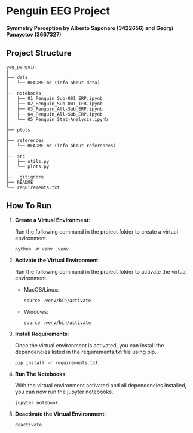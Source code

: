# Penguin EEG Project

#### Symmetry Perception by Alberto Saponaro (3422656) and Georgi Panayotov (3667327)


## Project Structure

```
eeg_penguin
│
├── data
│   └── README.md (info about data)
│
├── notebooks 
│   ├── 01_Penguin_Sub-001_ERP.ipynb
│   ├── 02_Penguin_Sub-001_TFR.ipynb
│   ├── 03_Penguin_All-Sub_ERP.ipynb
│   ├── 04_Penguin_All-Sub_ERP.ipynb
│   └── 05_Penguin_Stat-Analysis.ipynb
│
├── plots
│
├── references
│   └── README.md (info about references)
│
├── src
│   ├── utils.py
│   └── plots.py 
│
├── .gitignore
├── README
└── requirements.txt

```

## How To Run

1. **Create a Virtual Environment**:

    Run the following command in the project folder to create a virtual environment.

    ```
    python -m venv .venv
    ```

2. **Activate the Virtual Environment**:

    Run the following command in the project folder to activate the virtual environment.

    - MacOS/Linux:
        ```
        source .venv/bin/activate
        ```
    - Windows:
        ```
        source .venv/bin/activate
        ```

3. **Install Requirements**:

    Once the virtual environment is activated, you can install the dependencies listed in the requirements.txt file using pip.

    ```
    pip install -r requirements.txt
    ```

4. **Run The Notebooks**:
    
    With the virtual environment activated and all dependencies installed, you can now run the jupyter notebooks.

    ```
    jupyter notebook
    ```

5. **Deactivate the Virtual Environment**:
    ```
    deactivate
    ```
